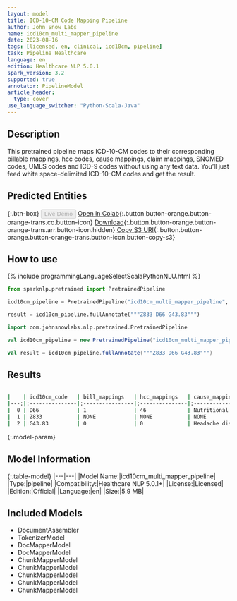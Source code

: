 ```yaml
---
layout: model
title: ICD-10-CM Code Mapping Pipeline
author: John Snow Labs
name: icd10cm_multi_mapper_pipeline
date: 2023-08-16
tags: [licensed, en, clinical, icd10cm, pipeline]
task: Pipeline Healthcare
language: en
edition: Healthcare NLP 5.0.1
spark_version: 3.2
supported: true
annotator: PipelineModel
article_header:
  type: cover
use_language_switcher: "Python-Scala-Java"
---
```


## Description

This pretrained pipeline maps ICD-10-CM codes to their corresponding billable mappings, hcc codes, cause mappings, claim mappings, SNOMED codes, UMLS codes and ICD-9 codes without using any text data. You’ll just feed white space-delimited ICD-10-CM codes and get the result.

## Predicted Entities



{:.btn-box}
<button class="button button-orange" disabled>Live Demo</button>
[Open in Colab](https://colab.research.google.com/github/JohnSnowLabs/spark-nlp-workshop/blob/master/healthcare-nlp/06.1.Code_Mapping_Pipelines.ipynb){:.button.button-orange.button-orange-trans.co.button-icon}
[Download](https://s3.amazonaws.com/auxdata.johnsnowlabs.com/clinical/models/icd10cm_multi_mapper_pipeline_en_5.0.1_3.2_1692198802946.zip){:.button.button-orange.button-orange-trans.arr.button-icon.hidden}
[Copy S3 URI](s3://auxdata.johnsnowlabs.com/clinical/models/icd10cm_multi_mapper_pipeline_en_5.0.1_3.2_1692198802946.zip){:.button.button-orange.button-orange-trans.button-icon.button-copy-s3}

## How to use



<div class="tabs-box" markdown="1">
{% include programmingLanguageSelectScalaPythonNLU.html %}
  
```python
from sparknlp.pretrained import PretrainedPipeline

icd10cm_pipeline = PretrainedPipeline("icd10cm_multi_mapper_pipeline", "en", "clinical/models")

result = icd10cm_pipeline.fullAnnotate("""Z833 D66 G43.83""")
```
```scala
import com.johnsnowlabs.nlp.pretrained.PretrainedPipeline

val icd10cm_pipeline = new PretrainedPipeline("icd10cm_multi_mapper_pipeline", "en", "clinical/models")

val result = icd10cm_pipeline.fullAnnotate("""Z833 D66 G43.83""")
```
</div>

## Results

```bash

|    | icd10cm_code   | bill_mappings   | hcc_mappings   | cause_mappings           | claim_mappings   | snomed_mappings   | umls_mappings   | icd9_mappings   |
|---:|:---------------|:----------------|:---------------|:-------------------------|:-----------------|:------------------|:----------------|:----------------|
|  0 | D66            | 1               | 46             | Nutritional deficiencies | NONE             | 438599002         | C0019069        | 2860            |
|  1 | Z833           | NONE            | NONE           | NONE                     | NONE             | 160402005         | C0260526        | V180            |
|  2 | G43.83         | 0               | 0              | Headache disorders       | G43.83           | NONE              | NONE            | NONE            |

```

{:.model-param}
## Model Information

{:.table-model}
|---|---|
|Model Name:|icd10cm_multi_mapper_pipeline|
|Type:|pipeline|
|Compatibility:|Healthcare NLP 5.0.1+|
|License:|Licensed|
|Edition:|Official|
|Language:|en|
|Size:|5.9 MB|

## Included Models

- DocumentAssembler
- TokenizerModel
- DocMapperModel
- DocMapperModel
- ChunkMapperModel
- ChunkMapperModel
- ChunkMapperModel
- ChunkMapperModel
- ChunkMapperModel
